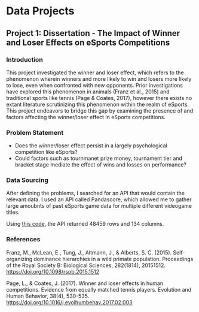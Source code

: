 # Data Projects

## Project 1: Dissertation - The Impact of Winner and Loser Effects on eSports Competitions

### Introduction

This project investigated the winner and loser effect, which refers to the phenomenon wherein winners and more likely to win and losers more likely to lose, even when confronted with new opponents. Prior investigations have explored this phenomenon in animals (Franz et al., 2015) and traditional sports like tennis (Page & Coates, 2017), however there exists no extant literature scrutinizing this phenomenon within the realm of eSports. This project endeavors to bridge this gap by examining the presence of and factors affecting the winner/loser effect in eSports competitions.

### Problem Statement

- Does the winner/loser effect persist in a largely psychological competition like eSports?
- Could factors such as tournmanet prize money, tournament tier and bracket stage mediate the effect of wins and losses on performance?

### Data Sourcing

After defining the problems, I searched for an API that would contain the relevant data. I used an API called Pandascore, which allowed me to gather large amoubnts of past eSports game data for multiple different videogame titles.

Using [this code](code/CSGO_API_request_final.py), the API returned 48459 rows and 134 columns.

### References

Franz, M., McLean, E., Tung, J., Altmann, J., & Alberts, S. C. (2015). Self-organizing dominance hierarchies in a wild primate population. Proceedings of the Royal Society B: Biological Sciences, 282(1814), 20151512. https://doi.org/10.1098/rspb.2015.1512

Page, L., & Coates, J. (2017). Winner and loser effects in human competitions. Evidence from equally matched tennis players. Evolution and Human Behavior, 38(4), 530-535. https://doi.org/10.1016/j.evolhumbehav.2017.02.003
